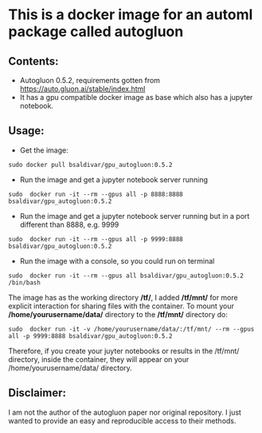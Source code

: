# This is a docker image for an automl package called autogluon   


## Contents:  
- Autogluon 0.5.2, requirements gotten from https://auto.gluon.ai/stable/index.html  
- It has a gpu compatible docker image as base which also has a jupyter notebook.  
  
## Usage:  
- Get the image:  
```console
sudo docker pull bsaldivar/gpu_autogluon:0.5.2  
```
- Run the image and get a jupyter notebook server running 
```console
sudo  docker run -it --rm --gpus all -p 8888:8888 bsaldivar/gpu_autogluon:0.5.2
```
- Run the image and get a jupyter notebook server running but in a port different than 8888, e.g. 9999
```console
sudo  docker run -it --rm --gpus all -p 9999:8888 bsaldivar/gpu_autogluon:0.5.2
```
- Run the image with a console, so you could run on terminal
```console
sudo  docker run -it --rm --gpus all bsaldivar/gpu_autogluon:0.5.2 /bin/bash
```
The image has as the working directory **/tf/**, I added **/tf/mnt/** for more explicit interaction for sharing files with the container. To mount your **/home/yourusername/data/** directory to the **/tf/mnt/** directory do:  
```console
sudo  docker run -it -v /home/yourusername/data/:/tf/mnt/ --rm --gpus all -p 9999:8888 bsaldivar/gpu_autogluon:0.5.2
```
Therefore, if you create your juyter notebooks or results in the /tf/mnt/ directory, inside the container, they will appear on your /home/yourusername/data/ directory.

## Disclaimer:  
I am not the author of the autogluon paper nor original repository. I just wanted to provide an easy and reproducible access to their methods.